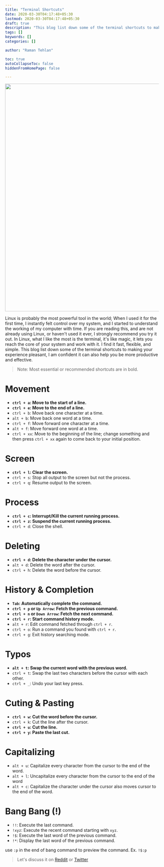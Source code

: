 ```yaml
---
title: "Terminal Shortcuts"
date: 2020-03-30T04:17:48+05:30
lastmod: 2020-03-30T04:17:48+05:30
draft: true
description: "This blog list down some of the terminal shortcuts to making your experience pleasant."
tags: []
keywords: []
categories: []

author: "Raman Tehlan"

toc: true
autoCollapseToc: false
hiddenFromHomePage: false

---
```


<img src="https://user-images.githubusercontent.com/29037312/78959612-1b3b1380-7b09-11ea-91b6-d081c554bc8e.png" width="745px" />

Linux is probably the most powerful tool in the world; When I used it for the first time, I instantly felt control over my system, and I started to understand the working of my computer with time. If you are reading this, and are not already using Linux, or haven't used it ever, I strongly recommend you try it out. In Linux, what I like the most is the terminal, it's like magic, it lets you reach the core of your system and work with it. I find it fast, flexible, and simple. This blog list down some of the terminal shortcuts to making your experience pleasant, I am confident it can also help you be more productive and effective.

> Note: Most essential or recommended shortcuts are in bold.

# Movement

- **`ctrl + a`: Move to the start of a line.**
- **`ctrl + e`: Move to the end of a line.**
- `ctrl + b`: Move back one character at a time.
- `alt + b`: Move back one word at a time.
- `ctrl + f`: Move forward one character at a time.
- `alt + f`: Move forward one word at a time.
- `ctrl + xx`: Move to the beginning of the line; change something and then press `ctrl + xx` again to come back to your initial position.

# Screen

- **`ctrl + l`: Clear the screen.**
- `ctrl + s`: Stop all output to the screen but not the process.
- `ctrl + q`: Resume output to the screen.

# Process

- **`ctrl + c`: Interrupt/Kill the current running process.**
- **`ctrl + z`: Suspend the current running process.**
- `ctrl + d`: Close the shell.

# Deleting

- **`ctrl + d`: Delete the character under the cursor.**
- `alt + d`: Delete the word after the cursor.
- `ctrl + h`: Delete the word before the cursor.

# History & Completion
- **`Tab`: Automatically complete the command.**
- **`ctrl + p` or `Up Arrow`: Fetch the previous command.**
- **`ctrl + n` or `Down Arrow`: Fetch the next command.**
- **`ctrl + r`: Start command history mode.**
- `alt + r`: Edit command fetched through `ctrl + r`.
- `ctrl + o`: Run a command you found with `ctrl + r`.
- `ctrl + g`: Exit history searching mode.

# Typos
- **`alt + t`: Swap the current word with the previous word.**
- `ctrl + t`: Swap the last two characters before the cursor with each other. 
- `ctrl + _`: Undo your last key press.

# Cuting & Pasting
- **`ctrl + w`: Cut the word before the cursor.**
- `ctrl + k`: Cut the line after the cursor.
- **`ctrl + u`: Cut the line.**
- **`ctrl + y`: Paste the last cut.**

# Capitalizing
- `alt + u`: Capitalize every character from the cursor to the end of the word.
- `alt + l`: Uncapitalize every character from the cursor to the end of the word
- `alt + c`: Capitalize the character under the cursor also moves cursor to the end of the word.

# Bang Bang (!)
- `!!`: Execute the last command.
- `!xyz`: Execute the recent command starting with `xyz`.
- `!$`: Execute the last word of the previous command.
- `!*`: Display the last word of the previous command.

use `:p` in the end of bang command to preview the command. Ex. `!$:p`

> Let's discuss it on [Reddit](https://www.reddit.com/user/ramantehlan/comments/fvk3cg/terminal_shortcuts/) or [Twitter](https://twitter.com/ramantehlan/status/1246889936550113282)

